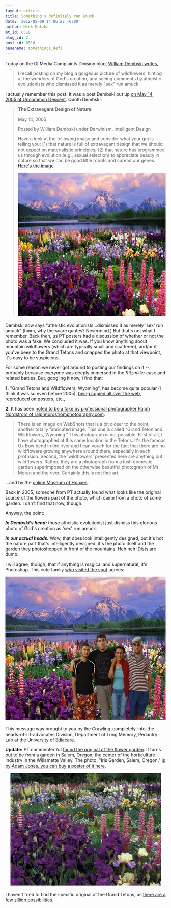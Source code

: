```yaml
---
layout: article
title: Something's definitely run amuck
date: '2012-05-09 14:06:22 -0700'
author: Nick Matzke
mt_id: 6516
blog_id: 2
post_id: 6516
basename: somethings_defi
---
```

Today on the DI Media Complaints Division blog, [William Dembski writes](http://www.evolutionnews.org/2012/05/is_darwinism_th059411.html),

> I recall posting on my blog a gorgeous picture of wildflowers, hinting at the wonders of God's creation, and seeing comments by atheistic evolutionists who dismissed it as merely "sex" run amuck.

I actually remember this post.  It was a post Dembski put up [on May 14, 2005 at Uncommon Descent](http://www.uncommondescent.com/intelligent-design/the-extravagant-design-of-nature/). Quoth Dembski:

> **The Extravagant Design of Nature**
> 
> May 14, 2005
> 
> Posted by William Dembski under Darwinism, Intelligent Design 	
> 
> Have a look at the following image and consider what your gut is telling you: (1) that nature is full of extravagant design that we should not expect on materialistic principles; (2) that nature has programmed us through evolution (e.g., sexual selection) to appreciate beauty in nature so that we can be good little robots and spread our genes. [Here's the image](http://www.uncommondescent.com/images/wildflowers.jpg). 
> 
> [<img src="/uploads/2012/wildflowers-thumb-600x450-1021.jpg" alt="wildflowers.jpg" width="600" height="450" style="text-align: center; display: block; margin: 0 auto 20px;" class="mt-image-center" />](http://pandasthumb.org/assets_c/2012/05/wildflowers-1021.html)

Dembski now says "atheistic evolutionists...dismissed it as merely 'sex' run amuck" (hmm, why the scare quotes? Nevermind.)  But that's not what I remember.  Back then, us PT posters had a discussion of whether or not the photo was a fake.  We concluded it was.  If you know anything about mountain wildflowers (which are typically small and scattered), and/or if you've been to the Grand Tetons and snapped the photo at that viewpoint, it's easy to be suspicious.

For some reason we never got around to posting our findings on it -- probably because everyone was deeply immersed in the _Kitzmiller_ case and related battles.  But, googling it now, I find that:

**1.** "Grand Tetons and Wildflowers, Wyoming", has become quite popular (I think it was so even before 2005), [being copied all over the web, reproduced on posters, etc.](https://www.google.com/search?q=grand+tetons+and+wildflowers,+wyoming&amp;um=1&amp;ie=UTF-8&amp;hl=en&amp;tbm=isch&amp;source=og&amp;sa=N&amp;tab=wi&amp;ei=EsuqT8-XHuGpiQLL3qC3Ag&amp;biw=1500&amp;bih=1127&amp;sei=HcuqT8rQBabKiQKVgtW2Ag), 

**2.** It has been [noted to be a fake by professional photographer Ralph Nordstrom of ralphnordstromphotography.com](http://ralphnordstromphotography.com/wordpress/articles/what-constitutes-a-fine-art-photograph/):

> There is an image on WebShots that is a bit closer to the point, another totally fabricated image.  This one is called "Grand Teton and Wildflowers, Wyoming."  This photograph is not possible.  First of all, I have photographed at this same location in the Tetons.  It's the famous Ox Bow bend in the river and I can vouch for the fact that there are no wildflowers growing anywhere around there, especially in such profusion.  Second, the 'wildflowers' presented here are anything but wildflowers.  Rather, they are a photograph from a lush domestic garden superimposed on the otherwise beautiful photograph of Mt. Moran and the river.  Certainly this is not fine art.

...and by the [online Museum of Hoaxes](http://www.museumofhoaxes.com/hoax/weblog/comments/grand_teton_and_wildflowers).

Back in 2005, someone from PT actually found what looks like the original source of the flowers part of the photo, which came from a photo of some garden.  I can't find that now, though.

Anyway, the point:

**_In Dembski's head:_** those atheistic evolutionist just dismiss this glorious photo of God's creation as 'sex' run amuck.  

**_In our actual heads:_** Wow, that does look intelligently designed, but it's not the nature part that's intelligently designed, it's the photo itself and the garden they photoshopped in front of the mountains.  Heh heh IDists are dumb.

I will agree, though, that if anything is magical and supernatural, it's Photoshop.  This cute family [who visited the spot](https://picasaweb.google.com/lh/photo/okafgnqDYE4lZDe-eIqq6w) agrees:

[<img src="/uploads/2012/Grand_Tetons_family-thumb-600x450-1024.jpg" alt="Grand_Tetons_family.jpg" width="600" height="450" style="text-align: center; display: block; margin: 0 auto 20px;" class="mt-image-center" />](http://pandasthumb.org/assets_c/2012/05/Grand_Tetons_family-1024.html)

This message was brought to you by the Crawling-completely-into-the-heads-of-ID-advocates Division, Department of Long Memory, Pedantry Lab at the [University of Ediacara](http://www.antievolution.org/features/evohumor/ediacara.html).

**Update:** PT commenter AJ [found the original of the flower garden](http://pandasthumb.org/archives/2012/05/somethings-defi.html#comment-286116).  It turns out to be from a garden in Salem, Oregon, the center of the horticulture industry in the Willamette Valley.  The photo, "Iris Garden, Salem, Oregon," [is by Adam Jones, you can buy a poster of it here](http://www.allposters.com/-sp/Iris-Garden-Salem-Oregon-USA-Posters_i3741179_.htm.).

[<img src="/uploads/2012/adam-jones-iris-garden-salem-oregon-usa-thumb-473x354-1027.png" alt="adam-jones-iris-garden-salem-oregon-usa.png" width="473" height="354" style="text-align: center; display: block; margin: 0 auto 20px;" class="mt-image-center" />](/uploads/2012/adam-jones-iris-garden-salem-oregon-usa.png)

I haven't tried to find the specific original of the Grand Tetons, as [there are a few zillion possibilities](https://www.google.com/search?q=grand+teton+oxbow&amp;um=1&amp;ie=UTF-8&amp;hl=en&amp;tbm=isch&amp;source=og&amp;sa=N&amp;tab=wi&amp;ei=hQ2sT7GoIKSriQLgoqFw&amp;biw=1500&amp;bih=1127&amp;sei=kA2sT6LgBOOViAKftbnzCA#um=1&amp;hl=en&amp;tbm=isch&amp;sa=1&amp;q=grand+teton+from+oxbow+bend&amp;oq=grand+teton+from+oxbow+bend&amp;aq=f&amp;aqi=&amp;aql=&amp;gs_l=img.3...115965.118572.0.118644.17.7.0.9.0.0.114.496.6j1.7.0...0.0.BKTug58bknU&amp;pbx=1&amp;bav=on.2,or.r_gc.r_pw.r_cp.r_qf.,cf.osb&amp;fp=624a5685b9717c3e&amp;biw=1500&amp;bih=1127).
